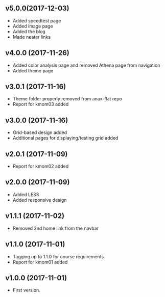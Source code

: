 v5.0.0(2017-12-03)
---------------------------------------
* Added speedtest page
* Added image page
* Added the blog
* Made neater links

v4.0.0 (2017-11-26)
---------------------------------------
* Added color analysis page and removed Athena page from navigation
* Added theme page

v3.0.1 (2017-11-16)
---------------------------------------
* Theme folder properly removed from anax-flat repo
* Report for kmom03 added

v3.0.0 (2017-11-16)
---------------------------------------
* Grid-based design added
* Additional pages for displaying/testing grid added

v2.0.1 (2017-11-09)
---------------------------------------
* Report for kmom02 added

v2.0.0 (2017-11-09)
---------------------------------------
* Added LESS
* Added responsive design

v1.1.1 (2017-11-02)
---------------------------------------
* Removed 2nd home link from the navbar

v1.1.0 (2017-11-01)
---------------------------------------
* Tagging up to 1.1.0 for course requirements
* Report for kmom01 added

v1.0.0 (2017-11-01)
---------------------------------------
* First version.

